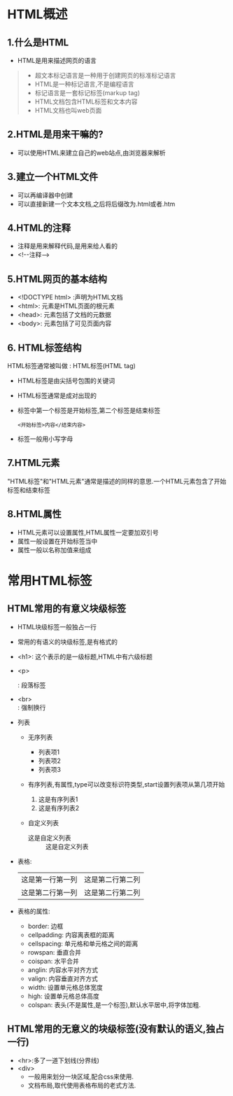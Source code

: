 # HTML概述

## 1.什么是HTML
- HTML是用来描述网页的语言

>- 超文本标记语言是一种用于创建网页的标准标记语言
>- HTML是一种标记语言,不是编程语言
>- 标记语言是一套标记标签(markup tag)
>- HTML文档包含HTML标签和文本内容
>- HTML文档也叫web页面

## 2.HTML是用来干嘛的?

- 可以使用HTML来建立自己的web站点,由浏览器来解析

## 3.建立一个HTML文件
- 可以再编译器中创建
- 可以直接新建一个文本文档,之后将后缀改为.html或者.htm

## 4.HTML的注释
- 注释是用来解释代码,是用来给人看的
- \<!--注释-->

## 5.HTML网页的基本结构
- \<!DOCTYPE html> :声明为HTML文档
- \<html>: 元素是HTML页面的根元素
- \<head>: 元素包括了文档的元数据
- \<body>: 元素包括了可见页面内容
## 6. HTML标签结构
HTML标签通常被叫做 : HTML标签(HTML tag)
- HTML标签是由尖括号包围的关键词
- HTML标签通常是成对出现的
- 标签中第一个标签是开始标签,第二个标签是结束标签

      <开始标签>内容</结束内容>

- 标签一般用小写字母
## 7.HTML元素
"HTML标签"和"HTML元素"通常是描述的同样的意思.一个HTML元素包含了开始标签和结束标签

## 8.HTML属性
- HTML元素可以设置属性,HTML属性一定要加双引号
- 属性一般设置在开始标签当中
- 属性一般以名称加值来组成

# 常用HTML标签

## HTML常用的有意义块级标签
- HTML块级标签一般独占一行
- 常用的有语义的块级标签,是有格式的
- \<h1></h1>: 这个表示的是一级标题,HTML中有六级标题
- \<p></p>: 段落标签
- \<br></br>: 强制换行
- 列表
   - 无序列表
   
      
      <ul>
      <li>列表项1</li>
      <li>列表项2</li>
      <li>列表项3</li>
      </ul>
         
   - 有序列表,有属性,type可以改变标识符类型,start设置列表项从第几项开始        
   
        
        <ol>
        <li>这是有序列表1</li>
        <li>这是有序列表2</li>
        </ol>
     
   - 自定义列表
   
   
        <dl>
        <dt>这是自定义列表</dt>
        <dd>这是自定义列表</dd>
        </dl>
   
- 表格: 

   
    <table>                         
    <tr>                        
          <td>这是第一行第一列</td>       
          <td>这是第二行第二列</td>       
    </tr>                       
    <tr>                        
        <td>这是第二行第一列</td>       
        <td>这是第二行第二列</td>       
    </tr>                       
    </table>                        

    
- 表格的属性:
   - border: 边框
   - cellpadding: 内容离表框的距离
   - cellspacing: 单元格和单元格之间的距离
   - rowspan: 垂直合并
   - coispan: 水平合并
   - anglin: 内容水平对齐方式
   - valign: 内容垂直对齐方式
   - width: 设置单元格总体宽度
   - high: 设置单元格总体高度
   - colspan: 表头(不是属性,是一个标签),默认水平居中,将字体加粗.
## HTML常用的无意义的块级标签(没有默认的语义,独占一行)
- \<hr>:多了一道下划线(分界线)
- \<div></div>
    - 一般用来划分一块区域,配合css来使用.
    - 文档布局,取代使用表格布局的老式方法.























